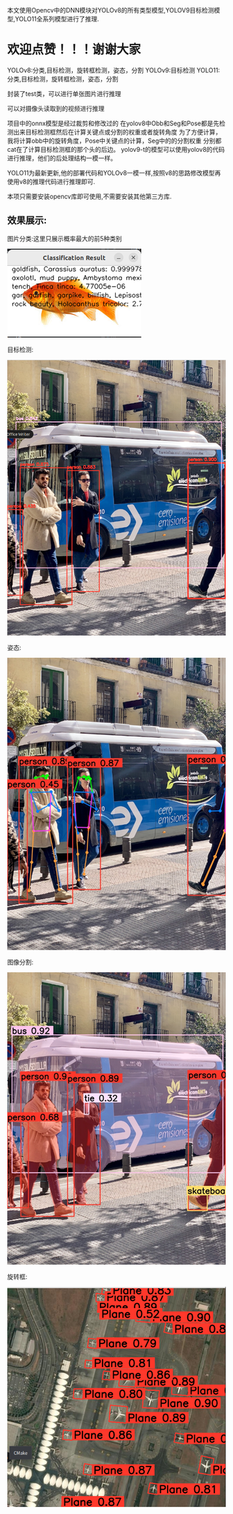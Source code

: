 本文使用Opencv中的DNN模块对YOLOv8的所有类型模型,YOLOV9目标检测模型,YOLO11全系列模型进行了推理.

# **欢迎点赞！！！谢谢大家**

YOLOv8:分类,目标检测，旋转框检测，姿态，分割
YOLOv9:目标检测
YOLO11:分类,目标检测，旋转框检测，姿态，分割

封装了test类，可以进行单张图片进行推理

可以对摄像头读取到的视频进行推理

项目中的onnx模型是经过裁剪和修改过的 在yolov8中Obb和Seg和Pose都是先检测出来目标检测框然后在计算关键点或分割的权重或者旋转角度 为了方便计算，我将计算obb中的旋转角度，Pose中关键点的计算，Seg中的的分割权重 分别都cat在了计算目标检测框的那个头的后边。 yolov9-t的模型可以使用yolov8的代码进行推理，他们的后处理结构一模一样。 

YOLO11为最新更新,他的部署代码和YOLOv8一模一样,按照v8的思路修改模型再使用v8的推理代码进行推理即可.

本项只需要安装opencv库即可使用,不需要安装其他第三方库.

## 效果展示:

图片分类:这里只展示概率最大的前5种类别

![img.png](data/readme_img/img.png)

目标检测:

![img_2.png](data/readme_img/img_2.png)

姿态:

![predict-pose.jpg](data/readme_img/predict-pose.jpg)

图像分割:

![infer-seg.jpg](data/readme_img/infer-seg.jpg)

旋转框:

![img_1.png](data/readme_img/img_1.png)